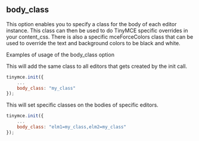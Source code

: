 ## body_class

This option enables you to specify a class for the body of each editor instance. This class can then be used to do TinyMCE specific overrides in your content_css. There is also a specific mceForceColors class that can be used to override the text and background colors to be black and white.

Examples of usage of the body_class option

This will add the same class to all editors that gets created by the init call.

```js
tinymce.init({
    ...
    body_class: "my_class"
});
```

This will set specific classes on the bodies of specific editors.

```js
tinymce.init({
    ...
    body_class: "elm1=my_class,elm2=my_class"
});
```
